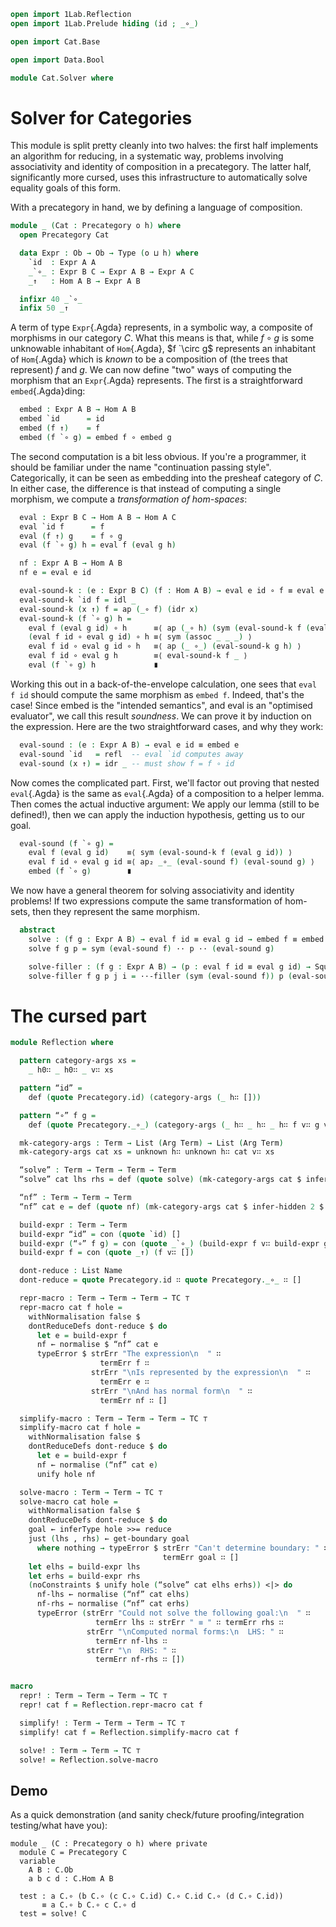 ```agda
open import 1Lab.Reflection
open import 1Lab.Prelude hiding (id ; _∘_)

open import Cat.Base

open import Data.Bool

module Cat.Solver where
```

<!--
```agda
private variable
  o h : Level
```
-->

# Solver for Categories

This module is split pretty cleanly into two halves: the first half
implements an algorithm for reducing, in a systematic way, problems
involving associativity and identity of composition in a precategory.
The latter half, significantly more cursed, uses this infrastructure to
automatically solve equality goals of this form.

With a precategory in hand, we by defining a language of composition.

```agda
module _ (Cat : Precategory o h) where
  open Precategory Cat
```
<!--
```agda
  private variable
    A B C : Ob
```
-->
```agda
  data Expr : Ob → Ob → Type (o ⊔ h) where
    `id  : Expr A A
    _`∘_ : Expr B C → Expr A B → Expr A C
    _↑   : Hom A B → Expr A B

  infixr 40 _`∘_
  infix 50 _↑
```

A term of type `Expr`{.Agda} represents, in a symbolic way, a composite
of morphisms in our category $C$. What this means is that, while $f
\circ g$ is some unknowable inhabitant of `Hom`{.Agda}, $f `\circ g$
represents an inhabitant of `Hom`{.Agda} which is _known_ to be a
composition of (the trees that represent) $f$ and $g$. We can now define
"two" ways of computing the morphism that an `Expr`{.Agda} represents.
The first is a straightforward `embed`{.Agda}ding:

```agda
  embed : Expr A B → Hom A B
  embed `id      = id
  embed (f ↑)    = f
  embed (f `∘ g) = embed f ∘ embed g
```

The second computation is a bit less obvious. If you're a programmer, it
should be familiar under the name "continuation passing style".
Categorically, it can be seen as embedding into the presheaf category of
$C$. In either case, the difference is that instead of computing a
single morphism, we compute a _transformation of hom-spaces_:

```agda
  eval : Expr B C → Hom A B → Hom A C
  eval `id f      = f
  eval (f ↑) g    = f ∘ g
  eval (f `∘ g) h = eval f (eval g h)

  nf : Expr A B → Hom A B
  nf e = eval e id

  eval-sound-k : (e : Expr B C) (f : Hom A B) → eval e id ∘ f ≡ eval e f
  eval-sound-k `id f = idl _
  eval-sound-k (x ↑) f = ap (_∘ f) (idr x)
  eval-sound-k (f `∘ g) h =
    eval f (eval g id) ∘ h      ≡⟨ ap (_∘ h) (sym (eval-sound-k f (eval g id))) ⟩
    (eval f id ∘ eval g id) ∘ h ≡⟨ sym (assoc _ _ _) ⟩
    eval f id ∘ eval g id ∘ h   ≡⟨ ap (_ ∘_) (eval-sound-k g h) ⟩
    eval f id ∘ eval g h        ≡⟨ eval-sound-k f _ ⟩
    eval (f `∘ g) h             ∎
```

Working this out in a back-of-the-envelope calculation, one sees that
`eval f id` should compute the same morphism as `embed f`. Indeed,
that's the case! Since embed is the "intended semantics", and eval is an
"optimised evaluator", we call this result _soundness_. We can prove it
by induction on the expression. Here are the two straightforward cases,
and why they work:

```agda
  eval-sound : (e : Expr A B) → eval e id ≡ embed e
  eval-sound `id   = refl  -- eval `id computes away
  eval-sound (x ↑) = idr _ -- must show f = f ∘ id
```

Now comes the complicated part. First, we'll factor out proving that
nested `eval`{.Agda} is the same as `eval`{.Agda} of a composition to a
helper lemma. Then comes the actual inductive argument: We apply our
lemma (still to be defined!), then we can apply the induction
hypothesis, getting us to our goal.

```agda
  eval-sound (f `∘ g) =
    eval f (eval g id)    ≡⟨ sym (eval-sound-k f (eval g id)) ⟩
    eval f id ∘ eval g id ≡⟨ ap₂ _∘_ (eval-sound f) (eval-sound g) ⟩
    embed (f `∘ g)        ∎
```

We now have a general theorem for solving associativity and identity
problems! If two expressions compute the same transformation of
hom-sets, then they represent the same morphism.

```agda
  abstract
    solve : (f g : Expr A B) → eval f id ≡ eval g id → embed f ≡ embed g
    solve f g p = sym (eval-sound f) ·· p ·· (eval-sound g)

    solve-filler : (f g : Expr A B) → (p : eval f id ≡ eval g id) → Square (eval-sound f) p (solve f g p) (eval-sound g)
    solve-filler f g p j i = ··-filler (sym (eval-sound f)) p (eval-sound g) j i
```

# The cursed part

```agda
module Reflection where

  pattern category-args xs =
    _ h0∷ _ h0∷ _ v∷ xs

  pattern “id” =
    def (quote Precategory.id) (category-args (_ h∷ []))

  pattern “∘” f g =
    def (quote Precategory._∘_) (category-args (_ h∷ _ h∷ _ h∷ f v∷ g v∷ []))

  mk-category-args : Term → List (Arg Term) → List (Arg Term)
  mk-category-args cat xs = unknown h∷ unknown h∷ cat v∷ xs

  “solve” : Term → Term → Term → Term
  “solve” cat lhs rhs = def (quote solve) (mk-category-args cat $ infer-hidden 2 $ lhs v∷ rhs v∷ def (quote refl) [] v∷ [])

  “nf” : Term → Term → Term
  “nf” cat e = def (quote nf) (mk-category-args cat $ infer-hidden 2 $ e v∷ [])

  build-expr : Term → Term
  build-expr “id” = con (quote `id) []
  build-expr (“∘” f g) = con (quote _`∘_) (build-expr f v∷ build-expr g v∷ [] )
  build-expr f = con (quote _↑) (f v∷ [])

  dont-reduce : List Name
  dont-reduce = quote Precategory.id ∷ quote Precategory._∘_ ∷ []

  repr-macro : Term → Term → Term → TC ⊤
  repr-macro cat f hole =
    withNormalisation false $
    dontReduceDefs dont-reduce $ do
      let e = build-expr f
      nf ← normalise $ “nf” cat e
      typeError $ strErr "The expression\n  " ∷
                    termErr f ∷
                  strErr "\nIs represented by the expression\n  " ∷
                    termErr e ∷
                  strErr "\nAnd has normal form\n  " ∷
                    termErr nf ∷ []

  simplify-macro : Term → Term → Term → TC ⊤
  simplify-macro cat f hole =
    withNormalisation false $
    dontReduceDefs dont-reduce $ do
      let e = build-expr f
      nf ← normalise (“nf” cat e)
      unify hole nf

  solve-macro : Term → Term → TC ⊤
  solve-macro cat hole =
    withNormalisation false $
    dontReduceDefs dont-reduce $ do
    goal ← inferType hole >>= reduce
    just (lhs , rhs) ← get-boundary goal
      where nothing → typeError $ strErr "Can't determine boundary: " ∷
                                  termErr goal ∷ []
    let elhs = build-expr lhs
    let erhs = build-expr rhs
    (noConstraints $ unify hole (“solve” cat elhs erhs)) <|> do
      nf-lhs ← normalise (“nf” cat elhs)
      nf-rhs ← normalise (“nf” cat erhs)
      typeError (strErr "Could not solve the following goal:\n  " ∷
                   termErr lhs ∷ strErr " ≡ " ∷ termErr rhs ∷
                 strErr "\nComputed normal forms:\n  LHS: " ∷
                   termErr nf-lhs ∷
                 strErr "\n  RHS: " ∷
                   termErr nf-rhs ∷ [])


macro
  repr! : Term → Term → Term → TC ⊤
  repr! cat f = Reflection.repr-macro cat f

  simplify! : Term → Term → Term → TC ⊤
  simplify! cat f = Reflection.simplify-macro cat f

  solve! : Term → Term → TC ⊤
  solve! = Reflection.solve-macro
```


## Demo

As a quick demonstration (and sanity check/future proofing/integration
testing/what have you):

```
module _ (C : Precategory o h) where private
  module C = Precategory C
  variable
    A B : C.Ob
    a b c d : C.Hom A B

  test : a C.∘ (b C.∘ (c C.∘ C.id) C.∘ C.id C.∘ (d C.∘ C.id))
       ≡ a C.∘ b C.∘ c C.∘ d
  test = solve! C
```
